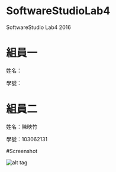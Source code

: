 # SoftwareStudioLab4
SoftwareStudio Lab4 2016

# 組員一

姓名：

學號：

# 組員二

姓名：陳映竹

學號：103062131

#Screenshot

![alt tag](/csc.png)